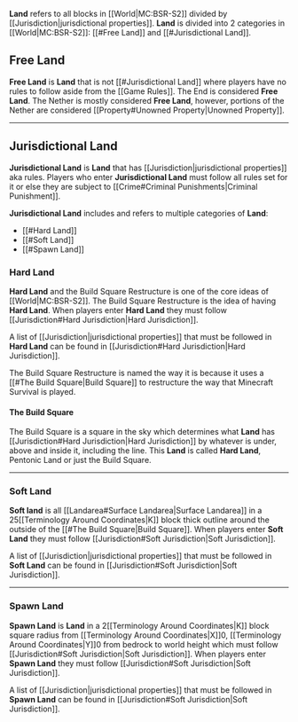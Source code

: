 **Land** refers to all blocks in [[World|MC:BSR-S2]] divided by [[Jurisdiction|jurisdictional properties]]. **Land** is divided into 2 categories in [[World|MC:BSR-S2]]: [[#Free Land]] and [[#Jurisdictional Land]].
## Free Land
**Free Land** is **Land** that is not [[#Jurisdictional Land]] where players have no rules to follow aside from the [[Game Rules]].
The End is considered **Free Land**.
The Nether is mostly considered **Free Land**, however, portions of the Nether are considered [[Property#Unowned Property|Unowned Property]].

---
## Jurisdictional Land
**Jurisdictional Land** is **Land** that has [[Jurisdiction|jurisdictional properties]] aka rules. Players who enter **Jurisdictional Land** must follow all rules set for it or else they are subject to [[Crime#Criminal Punishments|Criminal Punishment]].

**Jurisdictional Land** includes and refers to multiple categories of **Land**:
- [[#Hard Land]]
- [[#Soft Land]]
- [[#Spawn Land]]

### Hard Land
**Hard Land** and the Build Square Restructure is one of the core ideas of [[World|MC:BSR-S2]]. The Build Square Restructure is the idea of having **Hard Land**. When players enter **Hard Land** they must follow [[Jurisdiction#Hard Jurisdiction|Hard Jurisdiction]]. 

A list of [[Jurisdiction|jurisdictional properties]] that must be followed in **Hard Land** can be found in [[Jurisdiction#Hard Jurisdiction|Hard Jurisdiction]].

The Build Square Restructure is named the way it is because it uses a [[#The Build Square|Build Square]] to restructure the way that Minecraft Survival is played.
#### The Build Square
The Build Square is a square in the sky which determines what **Land** has [[Jurisdiction#Hard Jurisdiction|Hard Jurisdiction]] by whatever is under, above and inside it, including the line. This **Land** is called **Hard Land**, Pentonic Land or just the Build Square.

---
### Soft Land
**Soft land** is all [[Landarea#Surface Landarea|Surface Landarea]] in a 25[[Terminology Around Coordinates|K]] block thick outline around the outside of the [[#The Build Square|Build Square]]. When players enter **Soft Land** they must follow [[Jurisdiction#Soft Jurisdiction|Soft Jurisdiction]]. 

A list of [[Jurisdiction|jurisdictional properties]] that must be followed in **Soft Land** can be found in [[Jurisdiction#Soft Jurisdiction|Soft Jurisdiction]].

---
### Spawn Land
**Spawn Land** is **Land** in a 2[[Terminology Around Coordinates|K]] block square radius from [[Terminology Around Coordinates|X]]0, [[Terminology Around Coordinates|Y]]0 from bedrock to world height which must follow [[Jurisdiction#Soft Jurisdiction|Soft Jurisdiction]]. When players enter **Spawn Land** they must follow [[Jurisdiction#Soft Jurisdiction|Soft Jurisdiction]]. 

A list of [[Jurisdiction|jurisdictional properties]] that must be followed in **Spawn Land** can be found in [[Jurisdiction#Soft Jurisdiction|Soft Jurisdiction]].